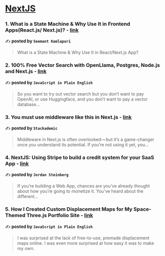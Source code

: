 
<h1><a href=https://medium.com/tag/nextjs/recommended target="_blank" rel="noopener noreferrer">NextJS</a></h1>
<h3>1. What is a State Machine & Why Use It in Frontend Apps(React.js/ Next.js)? - <a href="https://medium.com/@seemantkamlapuri88/what-is-a-state-machine-why-use-it-in-frontend-applications-react-js-next-js-2cce026fffab" target="_blank" rel="noopener noreferrer">link</a></h3>

✍️ **posted by `Seemant Kamlapuri`**

<blockquote>What is a State Machine & Why Use It in React/Next.js App?</blockquote>

<h3>2. 100% Free Vector Search with OpenLlama, Postgres, Node.js and Next.js - <a href="https://medium.com/javascript-in-plain-english/100-free-vector-search-with-openllama-postgres-nodejs-and-nextjs-e496856766f7" target="_blank" rel="noopener noreferrer">link</a></h3>

✍️ **posted by `JavaScript in Plain English`**

<blockquote>So you want to try out vector search but you don’t want to pay OpenAI, or use Huggingface, and you don’t want to pay a vector database…</blockquote>

<h3>3. You must use middleware like this in Next.js - <a href="https://medium.com/stackademic/you-must-use-middleware-like-this-in-next-js-64d59bb4cd59" target="_blank" rel="noopener noreferrer">link</a></h3>

✍️ **posted by `Stackademic`**

<blockquote>Middleware in Next.js is often overlooked — but it’s a game-changer once you understand its potential. If you’re not using it yet, you…</blockquote>

<h3>4. NextJS: Using Stripe to build a credit system for your SaaS App - <a href="https://medium.com/@jsteinb/nextjs-using-stripe-to-build-a-credit-system-for-your-saas-app-3562e1608c25" target="_blank" rel="noopener noreferrer">link</a></h3>

✍️ **posted by `Jordan Steinberg`**

<blockquote>If you’re building a Web App, chances are you’ve already thought about how you’re going to monetize it. You’ve heard about the different…</blockquote>

<h3>5. How I Created Custom Displacement Maps for My Space-Themed Three.js Portfolio Site - <a href="https://medium.com/javascript-in-plain-english/how-i-created-custom-displacement-maps-for-my-space-themed-three-js-portfolio-site-642b52700941" target="_blank" rel="noopener noreferrer">link</a></h3>

✍️ **posted by `JavaScript in Plain English`**

<blockquote>I was surprised at the lack of free-to-use, premade displacement maps online. I was even more surprised at how easy it was to make my own.</blockquote>

